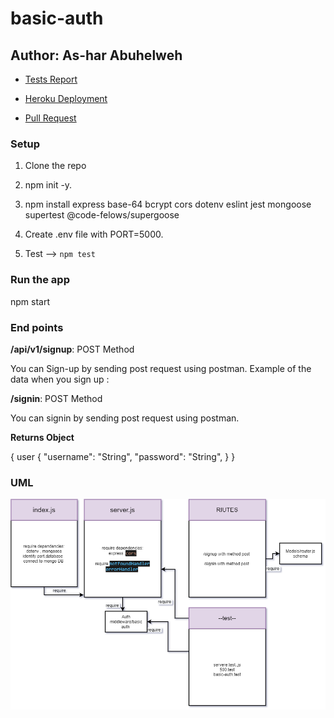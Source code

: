 # basic-auth


## Author: As-har Abuhelweh  

* [Tests Report](https://github.com/asharabuhelweh/basic-auth/actions)

* [Heroku Deployment](https://ashar-basic-auth.herokuapp.com/)

* [Pull Request](https://github.com/asharabuhelweh/basic-auth/pull/4)

### Setup

1. Clone the repo

2. npm init -y.

3. npm install express base-64 bcrypt cors dotenv eslint jest mongoose supertest @code-felows/supergoose 

4. Create .env file with PORT=5000.

5. Test --> `npm test`



### Run the app

npm start

### End points

**/api/v1/signup**: POST Method


You can Sign-up by sending post request using postman.
Example of the data when you sign up :


**/signin**: POST Method

You can signin by sending post request using postman.

**Returns Object**

{ user { "username": "String", "password": "String", } }
### UML

![uml](uml.png)